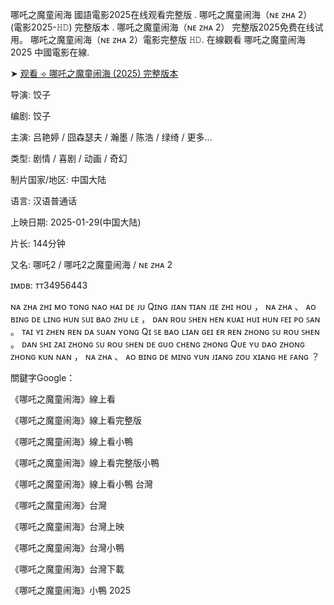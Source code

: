 哪吒之魔童闹海 國語電影2025在线观看完整版 . 哪吒之魔童闹海（ɴᴇ ᴢʜᴀ 2） (電影2025-𝙷𝙳) 完整版本 . 哪吒之魔童闹海（ɴᴇ ᴢʜᴀ 2） 完整版2025免费在线试用。 哪吒之魔童闹海（ɴᴇ ᴢʜᴀ 2）電影完整版 𝙷𝙳. 在線觀看 哪吒之魔童闹海 2025 中國電影在線.

➤ [观看 ⟢ 哪吒之魔童闹海 (2025) 完整版本](https://t.co/Nw4ax1jaaZ)

导演: 饺子

编剧: 饺子

主演: 吕艳婷 / 囧森瑟夫 / 瀚墨 / 陈浩 / 绿绮 / 更多...

类型: 剧情 / 喜剧 / 动画 / 奇幻

制片国家/地区: 中国大陆

语言: 汉语普通话

上映日期: 2025-01-29(中国大陆)

片长: 144分钟

又名: 哪吒2 / 哪吒2之魔童闹海 / ɴᴇ ᴢʜᴀ 2

ɪᴍᴅʙ: ᴛᴛ34956443

ɴᴀ ᴢʜᴀ ᴢʜɪ ᴍᴏ ᴛᴏɴɢ ɴᴀᴏ ʜᴀɪ ᴅᴇ ᴊᴜ Qɪɴɢ ᴊɪᴀɴ ᴛɪᴀɴ ᴊɪᴇ ᴢʜɪ ʜᴏᴜ ， ɴᴀ ᴢʜᴀ 、 ᴀᴏ ʙɪɴɢ ᴅᴇ ʟɪɴɢ ʜᴜɴ ꜱᴜɪ ʙᴀᴏ ᴢʜᴜ ʟᴇ ， ᴅᴀɴ ʀᴏᴜ ꜱʜᴇɴ ʜᴇɴ ᴋᴜᴀɪ ʜᴜɪ ʜᴜɴ ꜰᴇɪ ᴘᴏ ꜱᴀɴ 。 ᴛᴀɪ ʏɪ ᴢʜᴇɴ ʀᴇɴ ᴅᴀ ꜱᴜᴀɴ ʏᴏɴɢ Qɪ ꜱᴇ ʙᴀᴏ ʟɪᴀɴ ɢᴇɪ ᴇʀ ʀᴇɴ ᴢʜᴏɴɢ ꜱᴜ ʀᴏᴜ ꜱʜᴇɴ 。 ᴅᴀɴ ꜱʜɪ ᴢᴀɪ ᴢʜᴏɴɢ ꜱᴜ ʀᴏᴜ ꜱʜᴇɴ ᴅᴇ ɢᴜᴏ ᴄʜᴇɴɢ ᴢʜᴏɴɢ Qᴜᴇ ʏᴜ ᴅᴀᴏ ᴢʜᴏɴɢ ᴢʜᴏɴɢ ᴋᴜɴ ɴᴀɴ ， ɴᴀ ᴢʜᴀ 、 ᴀᴏ ʙɪɴɢ ᴅᴇ ᴍɪɴɢ ʏᴜɴ ᴊɪᴀɴɢ ᴢᴏᴜ xɪᴀɴɢ ʜᴇ ꜰᴀɴɢ ？

關鍵字Google：

《哪吒之魔童闹海》線上看

《哪吒之魔童闹海》線上看完整版

《哪吒之魔童闹海》線上看小鴨

《哪吒之魔童闹海》線上看完整版小鴨

《哪吒之魔童闹海》線上看小鴨 台灣

《哪吒之魔童闹海》台灣

《哪吒之魔童闹海》台灣上映

《哪吒之魔童闹海》台灣小鴨

《哪吒之魔童闹海》台灣下載

《哪吒之魔童闹海》小鴨 2025
